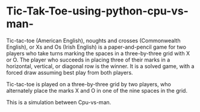 # Tic-Tak-Toe-using-python-cpu-vs-man-

Tic-tac-toe (American English), noughts and crosses (Commonwealth English), or Xs and Os (Irish English) is a paper-and-pencil game for two players who take turns marking 
the spaces in a three-by-three grid with X or O. The player who succeeds in placing three of their marks in a horizontal, vertical, or diagonal row is the winner. 
It is a solved game, with a forced draw assuming best play from both players.

Tic-tac-toe is played on a three-by-three grid by two players, who alternately place the marks X and O in one of the nine spaces in the grid.

This is a simulation between Cpu-vs-man.


